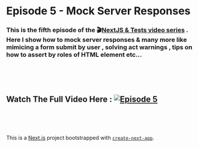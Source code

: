 # **Episode 5** - Mock Server Responses

### This is the fifth episode of the 🎬[NextJS & Tests video series](https://www.youtube.com/playlist?list=PLCBa_75YlKx6cQc0JNZz-L1ZGFb-pOIyL) . Here I show how to mock server responses & many more like mimicing a form submit by user , solving act warnings , tips on how to assert by roles of HTML element etc...

&nbsp;  
 &nbsp;  
 &nbsp;

## **Watch The Full Video Here** : [![Episode 5](https://i.ytimg.com/vi/M4C4ZJ2_XV8/maxresdefault.jpg)](https://youtu.be/M4C4ZJ2_XV8)

&nbsp;  
 &nbsp;  
 &nbsp;
&nbsp;
&nbsp;
&nbsp;

This is a [Next.js](https://nextjs.org/) project bootstrapped with [`create-next-app`](https://github.com/vercel/next.js/tree/canary/packages/create-next-app).
